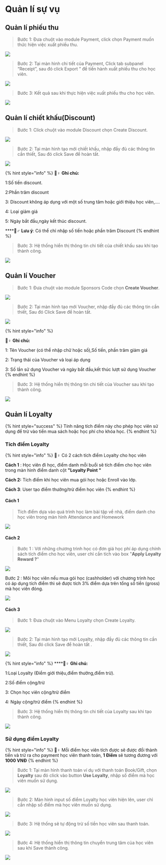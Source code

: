 # Quản lí sự vụ

## Quản lí phiếu thu

> Bước 1: Đưa chuột vào module Payment, click chọn Payment muốn thức hiện việc xuất phiếu thu.

![](../../.gitbook/assets/qlphieuthu.png)

> Bước 2: Tại màn hình chi tiết của Payment, Click tab subpanel “Receipt”, sau đó click Export ” để tiến hành xuất phiếu thu cho học viên.

![](../../.gitbook/assets/qlphieuthu1.png)

> Bước 3: Kết quả sau khi thực hiện việc xuất phiếu thu cho học viên.

![](../../.gitbook/assets/pt.png)

## Quản lí chiết khấu\(Discount\)

> Bước 1: Click chuột vào module Discount chọn Create Discount.

![](../../.gitbook/assets/qldiscount.png)

> Bước 2: Tại màn hình tạo mới chiết khấu, nhập đầy đủ các thông tin cần thiết, Sau đó click Save để hoàn tất.

![](../../.gitbook/assets/discount2.png)

{% hint style="info" %}
🙆♀ **Ghi chú:**

1:Số tiền discount.

2:Phần trăm discount

3: Discount không áp dụng với một số trung tâm hoặc giới thiệu học viên,….

4: Loại giảm giá

5: Ngày bắt đầu,ngày kết thúc discount.

\*\*\*\*🙋♂ **Lưu ý**: Có thể chỉ nhập số tiền hoặc phần trăm Discount
{% endhint %}

> Bước 3: Hệ thống hiển thị thông tin chi tiết của chiết khấu sau khi tạo thành công.

![](../../.gitbook/assets/discount.png)

## Quản lí Voucher

> Bước 1: Đưa chuột vào module Sponsors Code chọn **Create Voucher**.

![](../../.gitbook/assets/voucehra.png)

> Bước 2: Tại màn hình tạo mới Voucher, nhập đầy đủ các thông tin cần thiết, Sau đó Click Save để hoàn tất.

![](../../.gitbook/assets/voucher2.png)

{% hint style="info" %}
 🙆♀ **Ghi chú:**

1: Tên Voucher \(có thể nhập chữ hoặc số\),Số tiền, phần trăm giảm giá

2: Trạng thái của Voucher và loại áp dụng 

3: Số lần sử dụng Voucher và ngày bắt đầu,kết thúc lượt sử dụng Voucher
{% endhint %}

> Bước 3: Hệ thống hiển thị thông tin chi tiết của Voucher sau khi tạo thành công.

![](../../.gitbook/assets/voucehr3.png)

## Quản lí Loyalty

{% hint style="success" %}
Tính năng tích điểm này cho phép học viên sử dụng để trừ vào tiền mua sách hoặc học phí cho khóa học.
{% endhint %}

### Tích điểm Loyalty

{% hint style="info" %}
🙆♀ Có 2 cách tích điểm Loyalty cho học viên

**Cách 1** : Học viên đi học, điểm danh mỗi buổi sẽ tích điểm cho học viên trong màn hình điểm danh cột **"Loyalty Point "**

**Cách 2:** Tích điểm khi học viên mua gói học hoặc Enroll vào lớp.

**Cách 3**: User tạo điểm thưởng/trừ điểm học viên
{% endhint %}

#### Cách 1

> Tích điểm dựa vào quá trình học làm bài tập về nhà, điểm danh cho học viên trong màn hình Attendance and Homework

![](../../.gitbook/assets/loyalty_point.jpg)

#### Cách 2

> Bước 1 : Với những chương trình học có đơn giá học phí áp dụng chính sách tích điểm cho học viên, user chỉ cần tích vào box "**Apply Loyalty Reward ?**"

![](../../.gitbook/assets/loyalty_3.jpg)

Bước 2 : Môi học viên nếu mua gói học \(cashholder\) với chương trình học có áp dụng tích điểm thì sẽ được tích 3% điểm dựa trên tổng số tiền  \(gross\) mà học viên đóng.

![](../../.gitbook/assets/loyalty_2.jpg)

#### Cách 3

> Bước 1: Đưa chuột vào Menu Loyalty chọn Create Loyalty.

![](../../.gitbook/assets/loyalty1.png)

> Bước 2: Tại màn hình tạo mới Loyalty, nhập đầy đủ các thông tin cần thiết, Sau đó click Save để hoàn tất .

![](../../.gitbook/assets/loyalty2.png)

{% hint style="info" %}
\*\*\*\*🙆♀ **Ghi chú:**

1:Loại Loyalty \(Điểm giới thiệu,điểm thưởng,điểm trừ\).

2:Số điểm cộng/trừ

3: Chọn học viên cộng/trừ điểm 

4: Ngày cộng/trừ điểm
{% endhint %}

> Bước 3: Hệ thống hiển thị thông tin chi tiết của Loyalty sau khi tạo thành công.

![](../../.gitbook/assets/loyalty3.png)

### Sử dụng điểm Loyalty

{% hint style="info" %}
🙆♀ Mỗi điểm học viên tích được sẽ được đổi thành tiền và trừ ra cho payment học viên thanh toán, **1 Điểm** sẽ tương đương với **1000 VNĐ**
{% endhint %}

> Bước 1: Tại màn hình thanh toán ví dụ với thanh toán Book/Gift, chọn **Loyalty** sau đó click vào button **Use Loyalty**, nhập số điểm mà học viên muốn sử dụng.

![](../../.gitbook/assets/1%20%281%29.jpg)

> Bước 2: Màn hình input số điểm Loyalty học viên hiện lên, user chỉ cần nhập số điểm mà học viên muốn sử dụng.

![](../../.gitbook/assets/2%20%281%29.jpg)

> Bước 3: Hệ thống sẽ tự động trừ số tiền học viên sau thanh toán.

![](../../.gitbook/assets/3.jpg)

> Bước 4: Hệ thống hiển thị thông tin chuyển trung tâm của học viên sau khi Save thành công.

![](../../.gitbook/assets/chuyentrungtam4.png)

